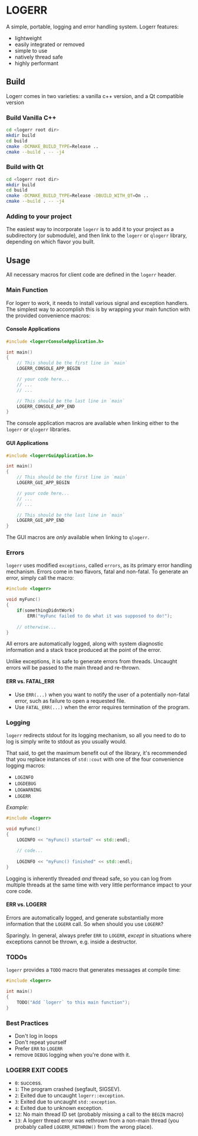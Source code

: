 # LOGERR

A simple, portable, logging and error handling system. Logerr features:

- lightweight
- easily integrated or removed
- simple to use
- natively thread safe
- highly performant

## Build

Logerr comes in two varieties: a vanilla c++ version, and a Qt compatible version

### Build Vanilla C++

``` bash
cd <logerr root dir>
mkdir build
cd build
cmake -DCMAKE_BUILD_TYPE=Release ..
cmake --build . -- -j4
```

### Build with Qt

``` bash
cd <logerr root dir>
mkdir build
cd build
cmake -DCMAKE_BUILD_TYPE=Release -DBUILD_WITH_QT=On ..
cmake --build . -- -j4
```

### Adding to your project

The easiest way to incorporate `logerr` is to add it to your project as a subdirectory (or submodule), and then link to
the
`logerr` or `qlogerr` library, depending on which flavor you built.

## Usage

All necessary macros for client code are defined in the `logerr` header.

### Main Function

For logerr to work, it needs to install various signal and exception handlers. The simplest way to accomplish this is by
wrapping your main function with the provided convenience macros:

#### Console Applications

```cpp
#include <logerrConsoleApplication.h>

int main()
{
	// This should be the first line in `main`
    LOGERR_CONSOLE_APP_BEGIN

    // your code here...
    // ...
    // ...

    // This should be the last line in `main`
    LOGERR_CONSOLE_APP_END
}
```

The console application macros are available when linking either to the `logerr` _or_ `qlogerr` libraries.

#### GUI Applications

```cpp
#include <logerrGuiApplication.h>

int main()
{
	// This should be the first line in `main`
    LOGERR_GUI_APP_BEGIN

    // your code here...
    // ...
    // ...

    // This should be the last line in `main`
    LOGERR_GUI_APP_END
}
```

The GUI macros are _only_ available when linking to `qlogerr`.

### Errors

`logerr` uses modified `exceptions`, called `errors`, as its primary error handling mechanism. Errors come in two flavors, fatal
and non-fatal. To generate an error, simply call the macro:

```cpp
#include <logerr>

void myFunc()
{
    if(somethingDidntWork)
        ERR("myFunc failed to do what it was supposed to do!");
    
    // otherwise...
}
```
All errors are automatically logged, along with system diagnostic information and a stack trace produced at the point of the error.

Unlike exceptions, it is safe to generate errors from threads. Uncaught errors will be passed to the main thread and re-thrown.

#### ERR vs. FATAL_ERR

- Use `ERR(...)` when you want to notify the user of a potentially non-fatal error, such as failure to open a requested file.
- Use `FATAL_ERR(...)` when the error requires termination of the program.

### Logging

`logerr` redirects stdout for its logging mechanism, so all you need to do to log is simply write to stdout as you usually would.

That said, to get the maximum benefit out of the library, it's recommended that you replace instances of `std::cout` with one of the
four convenience logging macros:
- `LOGINFO`
- `LOGDEBUG`
- `LOGWARNING`
- `LOGERR`

_Example:_
```cpp
#include <logerr>

void myFunc()
{
    LOGINFO << "myFunc() started" << std::endl;
    
    // code...
    
    LOGINFO << "myFunc() finished" << std::endl;
}
```

Logging is inherently threaded _and_ thread safe, so you can log from multiple threads at the same time with very little
performance impact to your core code.

#### ERR vs. LOGERR

Errors are automatically logged, and generate substantially more information that the `LOGERR` call. So when should you use `LOGERR`?

Sparingly. In general, always prefer `ERR` to `LOGERR`, _except_ in situations where exceptions cannot be thrown, e.g. inside a destructor.

### TODOs

`logerr` provides a `TODO` macro that generates messages at compile time:

```cpp
#include <logerr>

int main()
{
    TODO("Add `logerr` to this main function");	
}
```

### Best Practices

- Don't log in loops
- Don't repeat yourself
- Prefer `ERR` to `LOGERR`
- remove `DEBUG` logging when you're done with it.

### LOGERR EXIT CODES

- `0`:  success.
- `1`:  The program crashed (segfault, SIGSEV).
- `2`:  Exited due to uncaught `logerr::exception`.
- `3`:  Exited due to uncaught `std::exception`.
- `4`:  Exited due to unknown exception.
- `12`: No main thread ID set (probably missing a call to the `BEGIN` macro)
- `13`: A logerr thread error was rethrown from a non-main thread (you probably called `LOGERR_RETHROW()` from the wrong
  place).